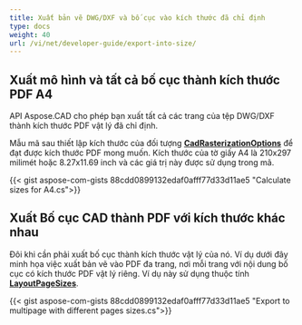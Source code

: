 ```yaml
---
title: Xuất bản vẽ DWG/DXF và bố cục vào kích thước đã chỉ định
type: docs
weight: 40
url: /vi/net/developer-guide/export-into-size/
---
```


## **Xuất mô hình và tất cả bố cục thành kích thước PDF A4**

API Aspose.CAD cho phép bạn xuất tất cả các trang của tệp DWG/DXF thành kích thước PDF vật lý đã chỉ định.

Mẫu mã sau thiết lập kích thước của đối tượng [**CadRasterizationOptions**](https://reference.aspose.com/cad/net/aspose.cad.imageoptions/cadrasterizationoptions/) để đạt được kích thước PDF mong muốn.
Kích thước của tờ giấy A4 là 210x297 milimét hoặc 8.27x11.69 inch và các giá trị này được sử dụng trong mã.

{{< gist aspose-com-gists 88cdd0899132edaf0afff77d33d11ae5 "Calculate sizes for A4.cs">}}

## **Xuất Bố cục CAD thành PDF với kích thước khác nhau**

Đôi khi cần phải xuất bố cục thành kích thước vật lý của nó. Ví dụ dưới đây minh họa việc xuất bản vẽ vào PDF đa trang, nơi mỗi trang với nội dung bố cục có kích thước PDF vật lý riêng.
Ví dụ này sử dụng thuộc tính [**LayoutPageSizes**](https://reference.aspose.com/cad/net/aspose.cad.imageoptions/vectorrasterizationoptions/layoutpagesizes/).

{{< gist aspose-com-gists 88cdd0899132edaf0afff77d33d11ae5 "Export to multipage with different pages sizes.cs">}}
